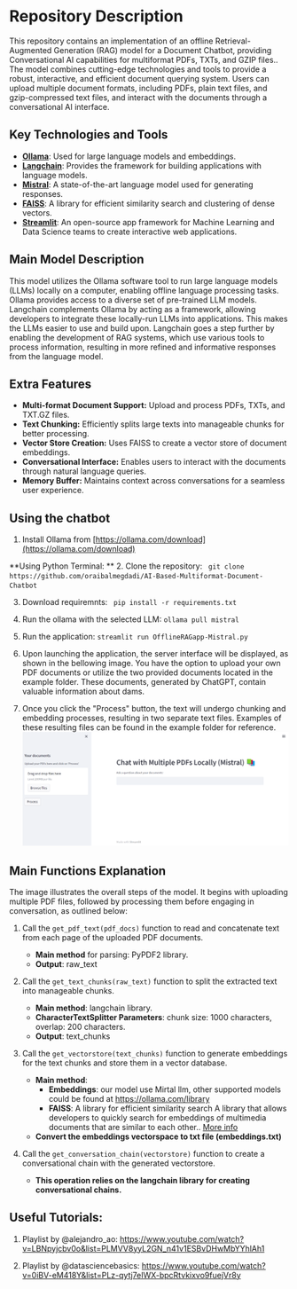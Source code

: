 # Repository Description

This repository contains an implementation of an offline Retrieval-Augmented Generation (RAG) model for a Document Chatbot, providing Conversational AI capabilities for multiformat PDFs, TXTs, and GZIP files.. The model combines cutting-edge technologies and tools to provide a robust, interactive, and efficient document querying system. Users can upload multiple document formats, including PDFs, plain text files, and gzip-compressed text files, and interact with the documents through a conversational AI interface.

## Key Technologies and Tools

- **[Ollama](https://ollama.com/)**: Used for large language models and embeddings.
- **[Langchain](https://www.langchain.com/)**: Provides the framework for building applications with language models.
- **[Mistral](https://mistral.ai/)**: A state-of-the-art language model used for generating responses.
- **[FAISS](https://ai.meta.com/tools/faiss/)**: A library for efficient similarity search and clustering of dense vectors.
- **[Streamlit](https://streamlit.io/)**: An open-source app framework for Machine Learning and Data Science teams to create interactive web applications.


## Main Model Description

This model utilizes the Ollama software tool to run large language models (LLMs) locally on a computer, enabling offline language processing tasks. Ollama provides access to a diverse set of pre-trained LLM models. Langchain complements Ollama by acting as a framework, allowing developers to integrate these locally-run LLMs into applications. This makes the LLMs easier to use and build upon. Langchain goes a step further by enabling the development of RAG systems, which use various tools to process information, resulting in more refined and informative responses from the language model.



## Extra Features

- **Multi-format Document Support:** Upload and process PDFs, TXTs, and TXT.GZ files.
- **Text Chunking:** Efficiently splits large texts into manageable chunks for better processing.
- **Vector Store Creation:** Uses FAISS to create a vector store of document embeddings.
- **Conversational Interface:** Enables users to interact with the documents through natural language queries.
- **Memory Buffer:** Maintains context across conversations for a seamless user experience.


## Using the chatbot

1. Install Ollama from [https://ollama.com/download](https://ollama.com/download)

**Using Python Terminal: **
2. Clone the repository: ```
git clone https://github.com/oraibalmegdadi/AI-Based-Multiformat-Document-Chatbot```

3. Download requiremnts: ```
pip install -r requirements.txt```

4. Run the ollama with the selected LLM: ```ollama pull mistral```
5. Run the application: ```streamlit run OfflineRAGapp-Mistral.py```
6. Upon launching the application, the server interface will be displayed, as shown in the bellowing image. You have the option to upload your own PDF documents or utilize the two provided documents located in the example folder. These documents, generated by ChatGPT, contain valuable information about dams.
7. Once you click the "Process" button, the text will undergo chunking and embedding processes, resulting in two separate text files. Examples of these resulting files can be found in the example folder for reference.
![langchain](RAG.png)


## Main Functions Explanation

The image illustrates the overall steps of the model. It begins with uploading multiple PDF files, followed by processing them before engaging in conversation, as outlined below:

1. Call the `get_pdf_text(pdf_docs)` function to read and concatenate text from each page of the uploaded PDF documents.
   - **Main method** for parsing: PyPDF2 library.
   - **Output**: raw_text

2. Call the `get_text_chunks(raw_text)` function to split the extracted text into manageable chunks.
   - **Main method**: langchain library.
   - **CharacterTextSplitter Parameters**: chunk size: 1000 characters, overlap: 200 characters.
   - **Output**: text_chunks

3. Call the `get_vectorstore(text_chunks)` function to generate embeddings for the text chunks and store them in a vector database.
   - **Main method**:
     - **Embeddings**: our model use Mirtal llm, other supported models could be found at https://ollama.com/library
     - **FAISS**: A library for efficient similarity search  A library that allows developers to quickly search for embeddings of multimedia documents that are similar to each other.. [More info](https://engineering.fb.com/2017/03/29/data-infrastructure/faiss-a-library-for-efficient-similarity-search/)
   - **Convert the embeddings vectorspace to txt file (embeddings.txt)**

4. Call the `get_conversation_chain(vectorstore)` function to create a conversational chain with the generated vectorstore.
   - **This operation relies on the langchain library for creating conversational chains.**

## Useful Tutorials: 
1. Playlist by @alejandro_ao:  https://www.youtube.com/watch?v=LBNpyjcbv0o&list=PLMVV8yyL2GN_n41v1ESBvDHwMbYYhlAh1

2. Playlist by @datasciencebasics: https://www.youtube.com/watch?v=0iBV-eM418Y&list=PLz-qytj7eIWX-bpcRtvkixvo9fuejVr8y

